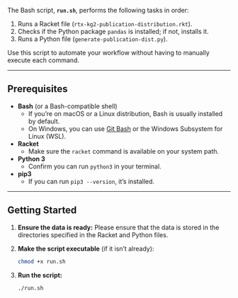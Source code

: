 The Bash script, **`run.sh`**, performs the following tasks in order:

1. Runs a Racket file (`rtx-kg2-publication-distribution.rkt`).
2. Checks if the Python package `pandas` is installed; if not, installs it.
3. Runs a Python file (`generate-publication-dist.py`).

Use this script to automate your workflow without having to manually execute each command.

---

## Prerequisites

- **Bash** (or a Bash-compatible shell)  
  - If you’re on macOS or a Linux distribution, Bash is usually installed by default.  
  - On Windows, you can use [Git Bash](https://git-scm.com/downloads) or the Windows Subsystem for Linux (WSL).
- **Racket**  
  - Make sure the `racket` command is available on your system path.
- **Python 3**  
  - Confirm you can run `python3` in your terminal.
- **pip3**  
  - If you can run `pip3 --version`, it’s installed.

---

## Getting Started

1. **Ensure the data is ready:** Please ensure that the data is stored in the directories specified in the Racket and Python files.

2. **Make the script executable** (if it isn’t already):
   ```bash
   chmod +x run.sh

3. **Run the script:**
   ```bash
   ./run.sh
